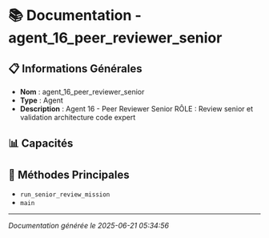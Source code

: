 # 📚 Documentation - agent_16_peer_reviewer_senior

## 📋 Informations Générales
- **Nom** : agent_16_peer_reviewer_senior
- **Type** : Agent
- **Description** : Agent 16 - Peer Reviewer Senior
RÔLE : Review senior et validation architecture code expert

## 📊 Capacités


## 🔧 Méthodes Principales
- `run_senior_review_mission`
- `main`

---
*Documentation générée le 2025-06-21 05:34:56*
